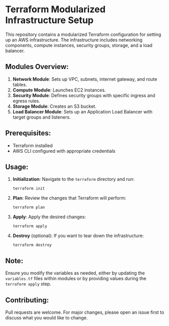 
# Terraform Modularized Infrastructure Setup

This repository contains a modularized Terraform configuration for setting up an AWS infrastructure. The infrastructure includes networking components, compute instances, security groups, storage, and a load balancer.

## Modules Overview:

1. **Network Module**: Sets up VPC, subnets, internet gateway, and route tables.
2. **Compute Module**: Launches EC2 instances.
3. **Security Module**: Defines security groups with specific ingress and egress rules.
4. **Storage Module**: Creates an S3 bucket.
5. **Load Balancer Module**: Sets up an Application Load Balancer with target groups and listeners.

## Prerequisites:

- Terraform installed
- AWS CLI configured with appropriate credentials

## Usage:

1. **Initialization**:
   Navigate to the `terraform` directory and run:
   ```
   terraform init
   ```

2. **Plan**:
   Review the changes that Terraform will perform:
   ```
   terraform plan
   ```

3. **Apply**:
   Apply the desired changes:
   ```
   terraform apply
   ```

4. **Destroy** (optional):
   If you want to tear down the infrastructure:
   ```
   terraform destroy
   ```

## Note:

Ensure you modify the variables as needed, either by updating the `variables.tf` files within modules or by providing values during the `terraform apply` step.

## Contributing:

Pull requests are welcome. For major changes, please open an issue first to discuss what you would like to change.

